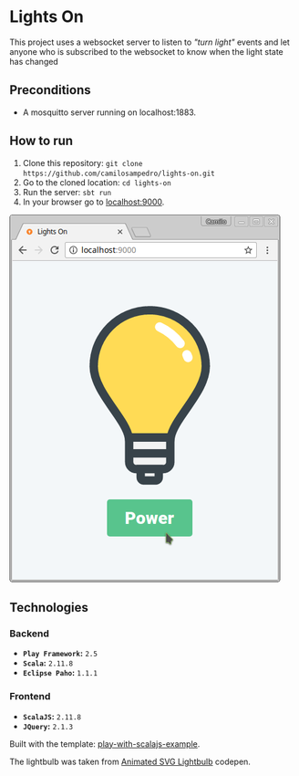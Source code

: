 # Lights On

This project uses a websocket server to listen to _"turn light"_ events and let anyone who is subscribed to the websocket to know when the light state has changed

## Preconditions
 - A mosquitto server running on localhost:1883.

## How to run
1. Clone this repository: `git clone https://github.com/camilosampedro/lights-on.git`
2. Go to the cloned location: `cd lights-on`
3. Run the server: `sbt run`
4. In your browser go to [localhost:9000](localhost:9000).

![Screenshot](https://github.com/camilosampedro/lights-on/raw/master/screenshots/screenshot.png)

## Technologies

### Backend
 - __`Play Framework`:__ `2.5`
 - __`Scala`:__ `2.11.8`
 - __`Eclipse Paho`:__ `1.1.1`
 
### Frontend
 - __`ScalaJS`:__ `2.11.8`
 - __`JQuery`:__ `2.1.3`

Built with the template: [play-with-scalajs-example](https://github.com/vmunier/play-with-scalajs-example).

The lightbulb was taken from [Animated SVG Lightbulb](codepen.io/alexzaworski/pen/XJgmYv) codepen.

